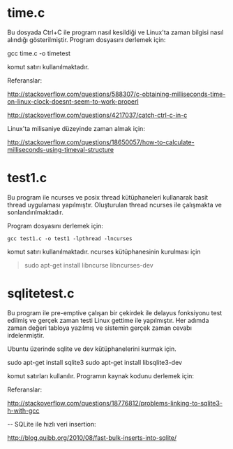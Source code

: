 # time.c

Bu dosyada Ctrl+C ile program nasıl kesildiği ve Linux'ta zaman bilgisi nasıl alındığı gösterilmiştir. Program dosyasını derlemek için:

gcc time.c -o timetest

komut satırı kullanılmaktadır.

Referanslar:

http://stackoverflow.com/questions/588307/c-obtaining-milliseconds-time-on-linux-clock-doesnt-seem-to-work-properl

http://stackoverflow.com/questions/4217037/catch-ctrl-c-in-c

Linux'ta milisaniye düzeyinde zaman almak için:

http://stackoverflow.com/questions/18650057/how-to-calculate-milliseconds-using-timeval-structure

# test1.c

Bu program ile ncurses ve posix thread kütüphaneleri kullanarak basit thread uygulaması yapılmıştır. Oluşturulan thread ncurses ile çalışmakta ve sonlandırılmaktadır.

Program dosyasını derlemek için:

```
gcc test1.c -o test1 -lpthread -lncurses
```

komut satırı kullanılmaktadır. ncurses kütüphanesinin kurulması için 

> sudo apt-get install libncurse libncurses-dev

# sqlitetest.c

Bu program ile pre-emptive çalışan bir çekirdek ile delayus fonksiyonu test edilmiş ve gerçek zaman testi Linux gettime ile yapılmıştır. Her adımda zaman değeri tabloya yazılmış ve sistemin gerçek zaman cevabı irdelenmiştir.

Ubuntu üzerinde sqlite ve dev kütüphanelerini kurmak için.

sudo apt-get install sqlite3
sudo apt-get install libsqlite3-dev

komut satırları kullanılır. Programın kaynak kodunu derlemek için:




Referanslar:

http://stackoverflow.com/questions/18776812/problems-linking-to-sqlite3-h-with-gcc

-- SQLite ile hızlı veri insertion:

http://blog.quibb.org/2010/08/fast-bulk-inserts-into-sqlite/





